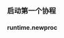 ### 启动第一个协程

<link rel="stylesheet" type="text/css" href="../images/jquery.dialog.css">
<script type=text/javascript src="../images/jquery.main.js"></script>

#### runtime.newproc

<div id="newproc"></div>
<script>
    mainFunctions.push(['newproc', '#newproc'])
</script>


